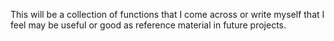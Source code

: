This will be a collection of functions that I come across or write myself that I feel may be useful or good as reference material in future projects. 
